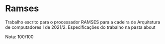 # Ramses

Trabalho escrito para o processador RAMSES para a cadeira de Arquitetura de computadores I de 2021/2.
Especificações do trabalho na pasta about

Nota: 100/100
